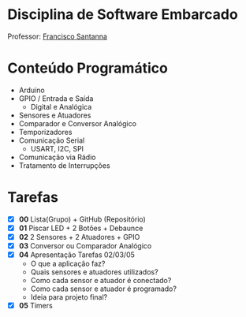 # Disciplina de Software Embarcado
Professor: [Francisco Santanna](https://github.com/fsantanna-uerj/SE)

# Conteúdo Programático
- Arduino
- GPIO / Entrada e Saída
  - Digital e Analógica
- Sensores e Atuadores
- Comparador e Conversor Analógico
- Temporizadores
- Comunicação Serial
  - USART, I2C, SPI
- Comunicação via Rádio
- Tratamento de Interrupções

# Tarefas
- [x] **00** Lista(Grupo) + GitHub (Repositório)
- [x] **01** Piscar LED + 2 Botões + Debaunce
- [x] **02** 2 Sensores + 2 Atuadores + GPIO
- [x] **03** Conversor ou Comparador Analógico
- [x] **04** Apresentação Tarefas 02/03/05
  - O que a aplicação faz?
  - Quais sensores e atuadores utilizados?
  - Como cada sensor e atuador é conectado?
  - Como cada sensor e atuador é programado?
  - Ideia para projeto final?
- [x] **05** Timers
